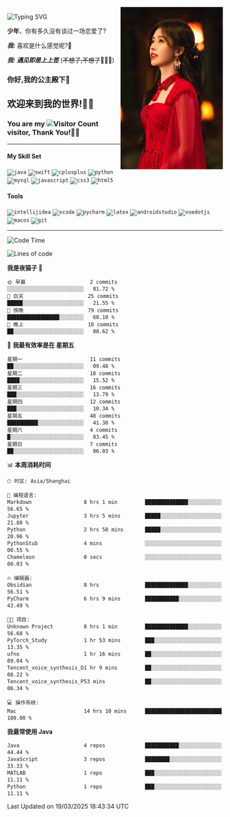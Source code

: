 <!-- **wql521/wql521** is a ✨ _special_ ✨ repository because its `README.md` (this file) appears on your GitHub profile. -->
<img align="right" width=239 src="https://github.com/wql521/wql521/blob/main/鞠婧祎.jpg">

![Typing SVG](https://readme-typing-svg.demolab.com?font=Fira+Code&weight=700&size=31&pause=1000&width=500&height=55&lines=Hi+there%2C+I%E2%80%98m+%E5%B0%98%E4%B8%96%E7%83%9F%E9%9B%A8%E5%AE%A2+!+%F0%9F%AB%B6%F0%9F%8F%BB;%E4%BD%A0%E5%A5%BD%2C+%E6%88%91%E6%98%AF+%E5%B0%98%E4%B8%96%E7%83%9F%E9%9B%A8%E5%AE%A2+!+%F0%9F%AB%B6%F0%9F%8F%BB)

  **少年**，你有多久没有谈过一场恋爱了?
    
  ***我:*** 喜欢是什么感觉呢?🤔
 
  ***我:*** ***遇见即是上上签*** (~~不想了,不想了~~🤦🏻‍♂️)
  ### 你好,我的公主殿下👑
## **欢迎来到我的世界!🥳🥳**

### You are my ![Visitor Count](https://profile-counter.glitch.me/wql521/count.svg) visitor, Thank You!🎉🎉
---

#### My Skill Set
<!-- languages:start -->
<!-- prettier-ignore-start -->
<!-- markdownlint-disable -->
<code><img height="20" src="http://simpleicons.p2hp.com/icons/java.svg" alt="java" /></code>
<code><img height="20" src="https://cdn.simpleicons.org/swift" alt="swift" /></code>
<code><img height="20" src="https://cdn.simpleicons.org/cplusplus" alt="cplusplus" /></code>
<code><img height="20" src="https://cdn.simpleicons.org/python" alt="python" /></code>
<code><img height="20" src="https://cdn.simpleicons.org/mysql" alt="mysql" /></code>
<code><img height="20" src="https://cdn.simpleicons.org/javascript" alt="javascript" /></code>
<code><img height="20" src="https://cdn.simpleicons.org/css3" alt="css3" /></code>
<code><img height="20" src="https://cdn.simpleicons.org/html5" alt="html5" /></code>
<!-- markdownlint-restore -->
<!-- prettier-ignore-end -->

<!-- languages:end -->

#### Tools

<!-- tools:start -->
<!-- prettier-ignore-start -->
<!-- markdownlint-disable -->
<code><img height="20" src="https://cdn.simpleicons.org/intellijidea" alt="intellijidea" /></code>
<code><img height="20" src="https://cdn.simpleicons.org/xcode" alt="xcode" /></code>
<code><img height="20" src="https://cdn.simpleicons.org/pycharm" alt="pycharm" /></code>
<code><img height="20" src="https://cdn.simpleicons.org/latex" alt="latex" /></code>
<code><img height="20" src="https://cdn.simpleicons.org/androidstudio" alt="androidstudio" /></code>
<code><img height="20" src="https://cdn.simpleicons.org/vuedotjs" alt="vuedotjs" /></code>
<code><img height="20" src="https://cdn.simpleicons.org/macos" alt="macos" /></code>
<code><img height="20" src="https://cdn.simpleicons.org/git" alt="git" /></code>
<!-- markdownlint-restore -->
<!-- prettier-ignore-end -->

<!-- tools:end -->

___



<!--START_SECTION:waka-->
![Code Time](http://img.shields.io/badge/Code%20Time-106%20hrs%2047%20mins-blue)

![Lines of code](https://img.shields.io/badge/%E4%BB%8E%E3%80%8CHello%20World%E3%80%8D%E8%B5%B7%E6%88%91%E5%B7%B2%E7%BB%8F%E5%86%99%E4%BA%86-10.5%20thousand%20%E8%A1%8C%E4%BB%A3%E7%A0%81-blue)

**我是夜猫子 🦉** 

```text
🌞 早晨                     2 commits           ░░░░░░░░░░░░░░░░░░░░░░░░░   01.72 % 
🌆 白天                     25 commits          █████░░░░░░░░░░░░░░░░░░░░   21.55 % 
🌃 傍晚                     79 commits          █████████████████░░░░░░░░   68.10 % 
🌙 晚上                     10 commits          ██░░░░░░░░░░░░░░░░░░░░░░░   08.62 % 
```
📅 **我最有效率是在 星期五** 

```text
星期一                      11 commits          ██░░░░░░░░░░░░░░░░░░░░░░░   09.48 % 
星期二                      18 commits          ████░░░░░░░░░░░░░░░░░░░░░   15.52 % 
星期三                      16 commits          ███░░░░░░░░░░░░░░░░░░░░░░   13.79 % 
星期四                      12 commits          ███░░░░░░░░░░░░░░░░░░░░░░   10.34 % 
星期五                      48 commits          ██████████░░░░░░░░░░░░░░░   41.38 % 
星期六                      4 commits           █░░░░░░░░░░░░░░░░░░░░░░░░   03.45 % 
星期日                      7 commits           ██░░░░░░░░░░░░░░░░░░░░░░░   06.03 % 
```


📊 **本周消耗时间** 

```text
🕑︎ 时区: Asia/Shanghai

💬 编程语言: 
Markdown                 8 hrs 1 min         ██████████████░░░░░░░░░░░   56.65 % 
Jupyter                  3 hrs 5 mins        █████░░░░░░░░░░░░░░░░░░░░   21.80 % 
Python                   2 hrs 58 mins       █████░░░░░░░░░░░░░░░░░░░░   20.96 % 
PythonStub               4 mins              ░░░░░░░░░░░░░░░░░░░░░░░░░   00.55 % 
Chameleon                0 secs              ░░░░░░░░░░░░░░░░░░░░░░░░░   00.03 % 

🔥 编辑器: 
Obsidian                 8 hrs               ██████████████░░░░░░░░░░░   56.51 % 
PyCharm                  6 hrs 9 mins        ███████████░░░░░░░░░░░░░░   43.49 % 

🐱‍💻 项目: 
Unknown Project          8 hrs 1 min         ██████████████░░░░░░░░░░░   56.60 % 
PyTorch_Study            1 hr 53 mins        ███░░░░░░░░░░░░░░░░░░░░░░   13.35 % 
ufno                     1 hr 16 mins        ██░░░░░░░░░░░░░░░░░░░░░░░   09.04 % 
Tencent_voice_synthesis_D1 hr 9 mins         ██░░░░░░░░░░░░░░░░░░░░░░░   08.22 % 
Tencent_voice_synthesis_P53 mins             ██░░░░░░░░░░░░░░░░░░░░░░░   06.34 % 

💻 操作系统: 
Mac                      14 hrs 10 mins      █████████████████████████   100.00 % 
```

**我最常使用 Java** 

```text
Java                     4 repos             ███████████░░░░░░░░░░░░░░   44.44 % 
JavaScript               3 repos             ████████░░░░░░░░░░░░░░░░░   33.33 % 
MATLAB                   1 repo              ███░░░░░░░░░░░░░░░░░░░░░░   11.11 % 
Python                   1 repo              ███░░░░░░░░░░░░░░░░░░░░░░   11.11 % 
```




 Last Updated on 19/03/2025 18:43:34 UTC
<!--END_SECTION:waka-->


